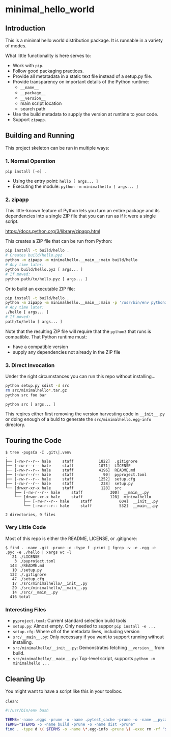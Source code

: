 # minimal_hello_world

## Introduction

This is a minimal hello world distribution package.
It is runnable in a variety of modes.

What little functionality is here serves to:

- Work with `pip`.
- Follow good packaging practices.
- Provide all metatadata in a static text file instead of a setup.py file.
- Provide transparency on important details of the Python runtime:
    - `__name__`
    - `__package__`
    - `__version__`
    - main script location
    - search path
- Use the build metadata to supply the version at runtime to your code.
- Support `zipapp`.

## Building and Running

This project skeleton can be run in multiple ways:

### 1. Normal Operation

`pip install [-e] .`

- Using the entry point: `hello [ args... ]`
- Executing the module: `python -m minimalhello [ args... ]`

### 2. zipapp

This little-known feature of Python lets you turn an entire package and its dependencies
into a single ZIP file that you can run as if it were a single script.

https://docs.python.org/3/library/zipapp.html

This creates a ZIP file that can be run from Python:

```bash
pip install -t build/hello .
# Creates build/hello.pyz
python -m zipapp -m minimalhello.__main__:main build/hello
# Any time later:
python build/hello.pyz [ args... ]
# If moved:
python path/to/hello.pyz [ args... ]
```

Or to build an executable ZIP file:

```bash
pip install -t build/hello .
python -m zipapp -m minimalhello.__main__:main -p '/usr/bin/env python3' -o hello build/hello
# Any time later:
./hello [ args... ]
# If moved:
path/to/hello [ args... ]
```

Note that the resulting ZIP file will require that the `python3` that runs is compatible.
That Python runtime must:

- have a compatible version
- supply any dependencies not already in the ZIP file

### 3. Direct Invocation

Under the right circumstances you can run this repo without installing...

```bash
python setup.py sdist -d src
rm src/minimalhello*.tar.gz
python src foo bar
```

`python src [ args... ]`

This reqires either first removing the version harvesting code in `__init__.py`
or doing enough of a buld to generate the `src/minimalhello.egg-info` directory.

## Touring the Code


```
$ tree -pugsCa -I .git\|.venv
.
├── [-rw-r--r-- hale     staff           1822]  .gitignore
├── [-rw-r--r-- hale     staff           1071]  LICENSE
├── [-rw-r--r-- hale     staff           4196]  README.md
├── [-rw-r--r-- hale     staff             90]  pyproject.toml
├── [-rw-r--r-- hale     staff           1252]  setup.cfg
├── [-rw-r--r-- hale     staff            238]  setup.py
└── [drwxr-xr-x hale     staff            128]  src
    ├── [-rw-r--r-- hale     staff            300]  __main__.py
    └── [drwxr-xr-x hale     staff            128]  minimalhello
        ├── [-rw-r--r-- hale     staff            604]  __init__.py
        └── [-rw-r--r-- hale     staff            532]  __main__.py

2 directories, 9 files
```

### Very Little Code

Most of this repo is either the README, LICENSE, or .gitignore:

```
$ find . -name .git -prune -o -type f -print | fgrep -v -e .egg -e .pyc -e ./hello | xargs wc -l
   21 ./LICENSE
    3 ./pyproject.toml
  143 ./README.md
   10 ./setup.py
  132 ./.gitignore
   47 ./setup.cfg
   17 ./src/minimalhello/__init__.py
   29 ./src/minimalhello/__main__.py
   14 ./src/__main__.py
  416 total
```

### Interesting Files

- `pyproject.toml`: Current standard selection build tools
- `setup.py`: Almost empty. Only needed to suppor `pip install -e ...`
- `setup.cfg`: Where *all* of the metadata lives, including version
- `src/__main__.py`: Only necessary if you want to support running without installing.
- `src/minimalhello/__init__.py`: Demonstrates fetching `__version__` from build.
- `src/minimalhello/__main__.py`: Top-level script, supports `python -m minimalhello ...`

## Cleaning Up

You might want to have a script like this in your toolbox.

`clean`:
```bash
#!/usr/bin/env bash

TERMS='-name .eggs -prune -o -name .pytest_cache -prune -o -name __pycache__ -prune'
TERMS="$TERMS -o -name build -prune -o -name dist -prune"
find . -type d \( $TERMS -o -name \*.egg-info -prune \) -exec rm -rf "$@" {} \; -prune
```

